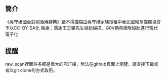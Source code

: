 ## 簡介

《吳守禮國台對照活用辭典》紙本掃描檔由吳守禮家族授權中華民國維基媒體協會予以CC-BY-SA化
銘謝：感謝王志攀先生協助掃描、G0V萌典團隊協助進行現代電子化

## 提醒

raw_scan裡面許多都是很大的PDF檔，無法在github頁面上瀏覽，請直接下載或者以git clone的方式取用。
